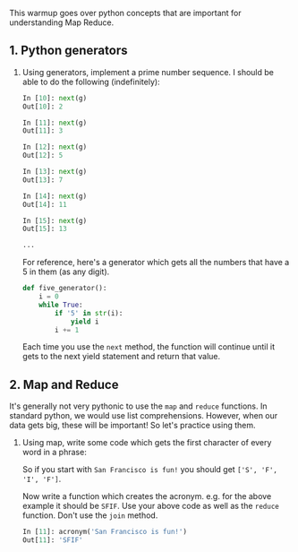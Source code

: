 This warmup goes over python concepts that are important for understanding Map Reduce.

## 1. Python generators

1. Using generators, implement a prime number sequence.  I should be able to do the following (indefinitely):

    ```python
    In [10]: next(g)
    Out[10]: 2
    
    In [11]: next(g)
    Out[11]: 3
    
    In [12]: next(g)
    Out[12]: 5
    
    In [13]: next(g)
    Out[13]: 7
    
    In [14]: next(g)
    Out[14]: 11
    
    In [15]: next(g)
    Out[15]: 13
    
    ...
    ```

    For reference, here's a generator which gets all the numbers that have a 5 in them (as any digit).
    
    ```python
    def five_generator():
        i = 0
        while True:
            if '5' in str(i):
                yield i
            i += 1
    ```
    
    Each time you use the `next` method, the function will continue until it gets to the next yield statement and return that value.


## 2. Map and Reduce

It's generally not very pythonic to use the `map` and `reduce` functions. In standard python, we would use list comprehensions. However, when our data gets big, these will be important! So let's practice using them.

1. Using map, write some code which gets the first character of every word in a phrase:

    So if you start with `San Francisco is fun!` you should get `['S', 'F', 'I', 'F']`.
    
    Now write a function which creates the acronym. e.g. for the above example it should be `SFIF`. Use your above code as well as the `reduce` function. Don't use the `join` method.
    
    ```python
    In [11]: acronym('San Francisco is fun!')
    Out[11]: 'SFIF'
    ```
